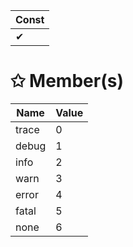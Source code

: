 | Const                        |
|------------------------------|
| ✔ |

# &#10025; Member(s)

| Name                                      | Value         |
|-------------------------------------------|---------------|
| trace | 0 |
| debug | 1 |
| info | 2 |
| warn | 3 |
| error | 4 |
| fatal | 5 |
| none | 6 |
